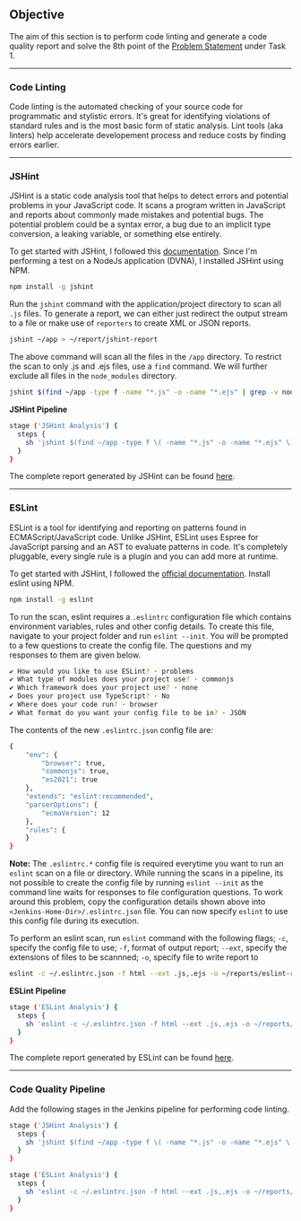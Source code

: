 ## **Objective**

The aim of this section is to perform code linting and generate a code quality report and solve the 8th point of the [Problem Statement](problem_statements.md) under Task 1.

---

### **Code Linting**

Code linting is the automated checking of your source code for programmatic and stylistic errors. It's great for identifying violations of standard rules and is the most basic form of static analysis. Lint tools (aka linters) help accelerate developement process and reduce costs by finding errors earlier.

---

### **JSHint**

JSHint is a static code analysis tool that helps to detect errors and potential problems in your JavaScript code. It scans a program written in JavaScript and reports about commonly made mistakes and potential bugs. The potential problem could be a syntax error, a bug due to an implicit type conversion, a leaking variable, or something else entirely.

To get started with JSHint, I followed this [documentation](https://jshint.com/docs/). Since I'm performing a test on a  NodeJs application (DVNA), I installed JSHint using NPM.

```bash
npm install -g jshint
```

Run the `jshint` command with the application/project directory to scan all `.js` files. To generate a report, we can either just redirect the output stream to a file or make use of `reporters` to create XML or JSON reports. 

```bash
jshint ~/app > ~/report/jshint-report
```

The above command will scan all the files in the `/app` directory. To restrict the scan to only .js and .ejs files, use a `find` command. We will further exclude all files in the `node_modules` directory.

```bash
jshint $(find ~/app -type f -name "*.js" -o -name "*.ejs" | grep -v node_modules) > ~/reports/jshint-report
```

**JSHint Pipeline**

```bash
stage ('JSHint Analysis') {
  steps {
    sh 'jshint $(find ~/app -type f \( -name "*.js" -o -name "*.ejs" \) | grep -v node_modules) > ~/reports/jshint-report || true'
  }
}
```

The complete report generated by JSHint can be found [here](https://github.com/tariqahmed1912/internship-kloudle/blob/main/reports/jshint-report).

---

### **ESLint**

ESLint is a tool for identifying and reporting on patterns found in ECMAScript/JavaScript code. Unlike JSHint, ESLint uses Espree for JavaScript parsing and an AST to evaluate patterns in code. It's completely pluggable, every single rule is a plugin and you can add more at runtime.

To get started with JSHint, I followed the [official documentation](https://eslint.org/docs/user-guide/getting-started). Install eslint using NPM.

```bash
npm install -g eslint 
```

To run the scan, eslint requires a `.eslintrc` configuration file which contains environment variables, rules and other config details. To create this file, navigate to your project folder and run `eslint --init`. You will be prompted to a few questions to create the config file. The questions and my responses to them are given below.

```bash
✔ How would you like to use ESLint? · problems
✔ What type of modules does your project use? · commonjs
✔ Which framework does your project use? · none
✔ Does your project use TypeScript? · No
✔ Where does your code run? · browser
✔ What format do you want your config file to be in? · JSON
```

The contents of the new `.eslintrc.json` config file are:
```bash
{
    "env": {
        "browser": true,
        "commonjs": true,
        "es2021": true
    },
    "extends": "eslint:recommended",
    "parserOptions": {
        "ecmaVersion": 12
    },
    "rules": {
    }
}
```
**Note:** The `.eslintrc.*` config file is required everytime you want to run an `eslint` scan on a file or directory. While running the scans in a pipeline, its not possible to create the config file by running `eslint --init` as the command line waits for responses to file configuration questions. To work around this problem, copy the configuration details shown above into `<Jenkins-Home-Dir>/.eslintrc.json` file. You can now specify `eslint` to use this config file during its execution.

To perform an eslint scan, run `eslint` command with the following flags;
`-c`, specify the config file to use;
`-f`, format of output report;
`--ext`, specify the extensions of files to be scannned;
`-o`, specify file to write report to

```bash
eslint -c ~/.eslintrc.json -f html --ext .js,.ejs -o ~/reports/eslint-report.html ~/app
```

**ESLint Pipeline**

```bash
stage ('ESLint Analysis') {
  steps {
    sh 'eslint -c ~/.eslintrc.json -f html --ext .js,.ejs -o ~/reports/eslint-report.html ~/app || true'
  }
}
```

The complete report generated by ESLint can be found [here](https://github.com/tariqahmed1912/internship-kloudle/blob/main/reports/eslint-report.html).

---

### **Code Quality Pipeline**

Add the following stages in the Jenkins pipeline for performing code linting.

```bash
stage ('JSHint Analysis') {
  steps {
    sh 'jshint $(find ~/app -type f \( -name "*.js" -o -name "*.ejs" \) | grep -v node_modules) > ~/reports/jshint-report || true'
  }
}

stage ('ESLint Analysis') {
  steps {
    sh 'eslint -c ~/.eslintrc.json -f html --ext .js,.ejs -o ~/reports/eslint-report.html ~/app || true'
  }
}
```

